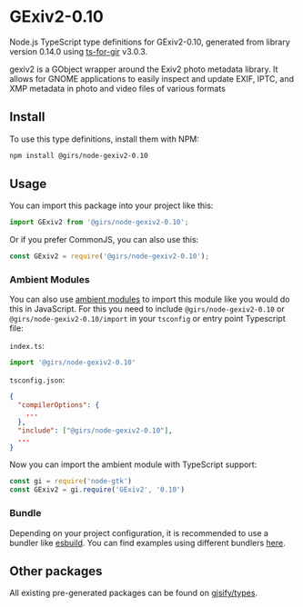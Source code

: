
# GExiv2-0.10

Node.js TypeScript type definitions for GExiv2-0.10, generated from library version 0.14.0 using [ts-for-gir](https://github.com/gjsify/ts-for-gir) v3.0.3.

gexiv2 is a GObject wrapper around the Exiv2 photo metadata library. It allows for GNOME applications to easily inspect and update EXIF, IPTC, and XMP metadata in photo and video files of various formats

## Install

To use this type definitions, install them with NPM:
```bash
npm install @girs/node-gexiv2-0.10
```

## Usage

You can import this package into your project like this:
```ts
import GExiv2 from '@girs/node-gexiv2-0.10';
```

Or if you prefer CommonJS, you can also use this:
```ts
const GExiv2 = require('@girs/node-gexiv2-0.10');
```

### Ambient Modules

You can also use [ambient modules](https://github.com/gjsify/ts-for-gir/tree/main/packages/cli#ambient-modules) to import this module like you would do this in JavaScript.
For this you need to include `@girs/node-gexiv2-0.10` or `@girs/node-gexiv2-0.10/import` in your `tsconfig` or entry point Typescript file:

`index.ts`:
```ts
import '@girs/node-gexiv2-0.10'
```

`tsconfig.json`:
```json
{
  "compilerOptions": {
    ...
  },
  "include": ["@girs/node-gexiv2-0.10"],
  ...
}
```

Now you can import the ambient module with TypeScript support: 

```ts
const gi = require('node-gtk')
const GExiv2 = gi.require('GExiv2', '0.10')
```


### Bundle

Depending on your project configuration, it is recommended to use a bundler like [esbuild](https://esbuild.github.io/). You can find examples using different bundlers [here](https://github.com/gjsify/ts-for-gir/tree/main/examples).

## Other packages

All existing pre-generated packages can be found on [gjsify/types](https://github.com/gjsify/types).

